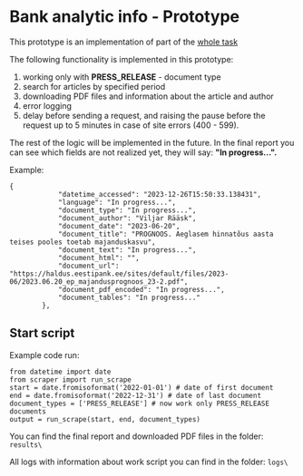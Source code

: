# Bank analytic info - Prototype

This prototype is an implementation of part of the [whole task](https://www.upwork.com/att/download/openings/1738322560862203904/attachments/92cfc89d-57fb-457f-8451-7549af00f546/download)

The following functionality is implemented in this prototype:

1) working only with **PRESS_RELEASE** - document type
2) search for articles by specified period
3) downloading PDF files and information about the article and author
4) error logging
5) delay before sending a request, and raising the pause before the request up to 5 minutes in case of site errors (400 - 599).


The rest of the logic will be implemented in the future. In the final report you can see which fields are not realized yet, they will say: **"In progress...".** 

Example:
```
{
            "datetime_accessed": "2023-12-26T15:50:33.138431",
            "language": "In progress...",
            "document_type": "In progress...",
            "document_author": "Viljar Rääsk",
            "document_date": "2023-06-20",
            "document_title": "PROGNOOS. Aeglasem hinnatõus aasta teises pooles toetab majanduskasvu",
            "document_text": "In progress...",
            "document_html": "",
            "document_url": "https://haldus.eestipank.ee/sites/default/files/2023-06/2023.06.20_ep_majandusprognoos_23-2.pdf",
            "document_pdf_encoded": "In progress...",
            "document_tables": "In progress..."
        },
``` 

## Start script

Example code run:

```
from datetime import date
from scraper import run_scrape
start = date.fromisoformat('2022-01-01') # date of first document
end = date.fromisoformat('2022-12-31') # date of last document
document_types = ['PRESS_RELEASE'] # now work only PRESS_RELEASE documents
output = run_scrape(start, end, document_types) 
```

You can find the final report and downloaded PDF files in the folder: `results\`

All logs with information about work script you can find in the folder: `logs\`

